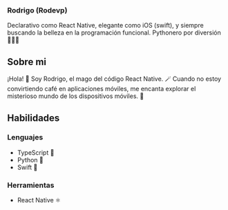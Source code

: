 ###  Rodrigo (Rodevp)
Declarativo como React Native, elegante como iOS (swift), y siempre buscando la belleza en la programación funcional. Pythonero por diversión  🚀📱🌟

## Sobre mi
¡Hola! 👋 Soy Rodrigo, el mago del código React Native. 🪄 Cuando no estoy convirtiendo café en aplicaciones móviles, me encanta explorar el misterioso mundo de los dispositivos móviles. 🚀

## Habilidades

### Lenguajes
- TypeScript 🚀
- Python 🐍
- Swift 📱

### Herramientas
- React Native ⚛️



